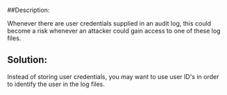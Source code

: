 ##Description:

Whenever there are user credentials supplied in an audit log,
this could become a risk whenever an attacker could gain access to one of these log files.

## Solution:

Instead of storing user credentials, you may want to use user ID's in order to
identify the user in the log files.

